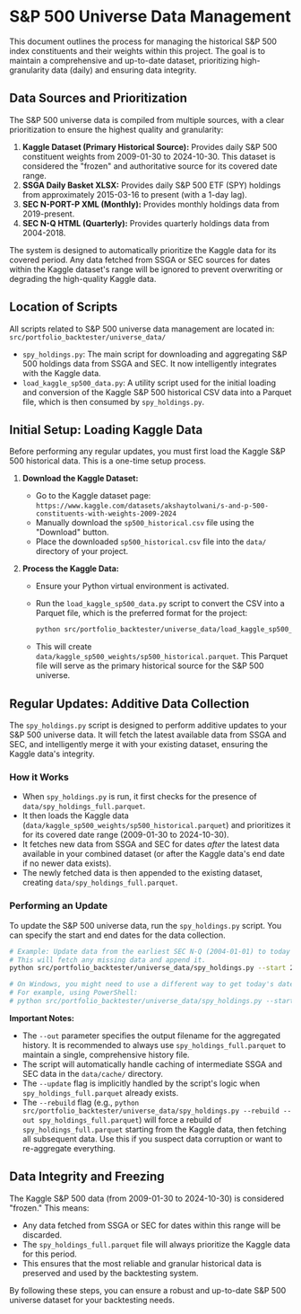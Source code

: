 # S&P 500 Universe Data Management

This document outlines the process for managing the historical S&P 500 index constituents and their weights within this project. The goal is to maintain a comprehensive and up-to-date dataset, prioritizing high-granularity data (daily) and ensuring data integrity.

## Data Sources and Prioritization

The S&P 500 universe data is compiled from multiple sources, with a clear prioritization to ensure the highest quality and granularity:

1.  **Kaggle Dataset (Primary Historical Source):** Provides daily S&P 500 constituent weights from 2009-01-30 to 2024-10-30. This dataset is considered the "frozen" and authoritative source for its covered date range.
2.  **SSGA Daily Basket XLSX:** Provides daily S&P 500 ETF (SPY) holdings from approximately 2015-03-16 to present (with a 1-day lag).
3.  **SEC N-PORT-P XML (Monthly):** Provides monthly holdings data from 2019-present.
4.  **SEC N-Q HTML (Quarterly):** Provides quarterly holdings data from 2004-2018.

The system is designed to automatically prioritize the Kaggle data for its covered period. Any data fetched from SSGA or SEC sources for dates within the Kaggle dataset's range will be ignored to prevent overwriting or degrading the high-quality Kaggle data.

## Location of Scripts

All scripts related to S&P 500 universe data management are located in:
`src/portfolio_backtester/universe_data/`

*   `spy_holdings.py`: The main script for downloading and aggregating S&P 500 holdings data from SSGA and SEC. It now intelligently integrates with the Kaggle data.
*   `load_kaggle_sp500_data.py`: A utility script used for the initial loading and conversion of the Kaggle S&P 500 historical CSV data into a Parquet file, which is then consumed by `spy_holdings.py`.

## Initial Setup: Loading Kaggle Data

Before performing any regular updates, you must first load the Kaggle S&P 500 historical data. This is a one-time setup process.

1.  **Download the Kaggle Dataset:**
    *   Go to the Kaggle dataset page: `https://www.kaggle.com/datasets/akshaytolwani/s-and-p-500-constituents-with-weights-2009-2024`
    *   Manually download the `sp500_historical.csv` file using the "Download" button.
    *   Place the downloaded `sp500_historical.csv` file into the `data/` directory of your project.

2.  **Process the Kaggle Data:**
    *   Ensure your Python virtual environment is activated.
    *   Run the `load_kaggle_sp500_data.py` script to convert the CSV into a Parquet file, which is the preferred format for the project:

        ```bash
        python src/portfolio_backtester/universe_data/load_kaggle_sp500_data.py
        ```
    *   This will create `data/kaggle_sp500_weights/sp500_historical.parquet`. This Parquet file will serve as the primary historical source for the S&P 500 universe.

## Regular Updates: Additive Data Collection

The `spy_holdings.py` script is designed to perform additive updates to your S&P 500 universe data. It will fetch the latest available data from SSGA and SEC, and intelligently merge it with your existing dataset, ensuring the Kaggle data's integrity.

### How it Works

*   When `spy_holdings.py` is run, it first checks for the presence of `data/spy_holdings_full.parquet`.
*   It then loads the Kaggle data (`data/kaggle_sp500_weights/sp500_historical.parquet`) and prioritizes it for its covered date range (2009-01-30 to 2024-10-30).
*   It fetches new data from SSGA and SEC for dates *after* the latest data available in your combined dataset (or after the Kaggle data's end date if no newer data exists).
*   The newly fetched data is then appended to the existing dataset, creating `data/spy_holdings_full.parquet`.

### Performing an Update

To update the S&P 500 universe data, run the `spy_holdings.py` script. You can specify the start and end dates for the data collection.

```bash
# Example: Update data from the earliest SEC N-Q (2004-01-01) to today
# This will fetch any missing data and append it.
python src/portfolio_backtester/universe_data/spy_holdings.py --start 2004-01-01 --end $(date +%Y-%m-%d) --out spy_holdings_full.parquet

# On Windows, you might need to use a different way to get today's date:
# For example, using PowerShell:
# python src/portfolio_backtester/universe_data/spy_holdings.py --start 2004-01-01 --end (Get-Date -Format "yyyy-MM-dd") --out spy_holdings_full.parquet
```

**Important Notes:**

*   The `--out` parameter specifies the output filename for the aggregated history. It is recommended to always use `spy_holdings_full.parquet` to maintain a single, comprehensive history file.
*   The script will automatically handle caching of intermediate SSGA and SEC data in the `data/cache/` directory.
*   The `--update` flag is implicitly handled by the script's logic when `spy_holdings_full.parquet` already exists.
*   The `--rebuild` flag (e.g., `python src/portfolio_backtester/universe_data/spy_holdings.py --rebuild --out spy_holdings_full.parquet`) will force a rebuild of `spy_holdings_full.parquet` starting from the Kaggle data, then fetching all subsequent data. Use this if you suspect data corruption or want to re-aggregate everything.

## Data Integrity and Freezing

The Kaggle S&P 500 data (from 2009-01-30 to 2024-10-30) is considered "frozen." This means:

*   Any data fetched from SSGA or SEC for dates within this range will be discarded.
*   The `spy_holdings_full.parquet` file will always prioritize the Kaggle data for this period.
*   This ensures that the most reliable and granular historical data is preserved and used by the backtesting system.

By following these steps, you can ensure a robust and up-to-date S&P 500 universe dataset for your backtesting needs.

